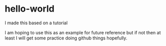 # hello-world
I made this based on a tutorial

I am hoping to use this as an example for future reference but if not then at least I will get some practice doing github things hopefully.
